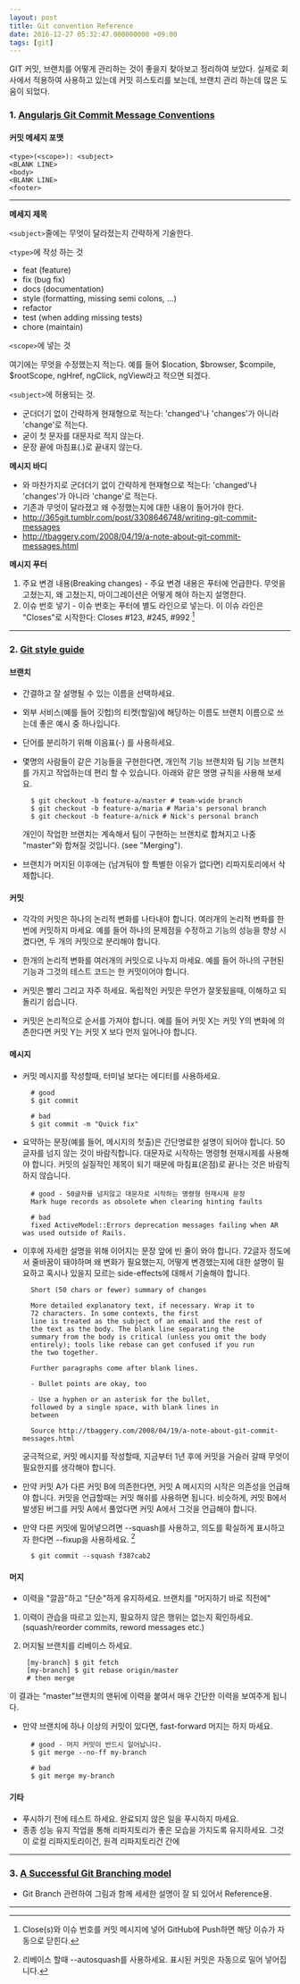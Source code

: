 ```yaml
---
layout: post
title: Git convention Reference
date: 2016-12-27 05:32:47.000000000 +09:00
tags: [git]
---
```


GIT 커밋, 브랜치를 어떻게 관리하는 것이 좋을지 찾아보고 정리하여 보았다. 실제로 회사에서 적용하여 사용하고 있는데 커밋 히스토리를 보는데, 브랜치 관리 하는데 많은 도움이 되었다.

### 1. [Angularjs Git Commit Message Conventions](http://dogfeet.github.io/articles/2013/angularjs-git-commit-message-conventions.html)

#### 커밋 메세지 포맷

```
<type>(<scope>): <subject>
<BLANK LINE>
<body>
<BLANK LINE>
<footer>
```
---

**메세지 제목**

`<subject>`줄에는 무엇이 달라졌는지 간략하게 기술한다.

`<type>`에 작성 하는 것

- feat (feature)
- fix (bug fix)
- docs (documentation)
- style (formatting, missing semi colons, …)
- refactor
- test (when adding missing tests)
- chore (maintain)

`<scope>`에 넣는 것

여기에는 무엇을 수정했는지 적는다. 예를 들어 $location, $browser, $compile, $rootScope, ngHref, ngClick, ngView라고 적으면 되겠다.

`<subject>`에 허용되는 것.

- 군더더기 없이 간략하게 현재형으로 적는다: 'changed'나 'changes'가 아니라 'change'로 적는다.
- 굳이 첫 문자를 대문자로 적지 않는다.
- 문장 끝에 마침표(.)로 끝내지 않는다.

**메시지 바디**

- <subject>와 마찬가지로 군더더기 없이 간략하게 현재형으로 적는다: 'changed'나 'changes'가 아니라 'change'로 적는다.
- 기존과 무엇이 달라졌고 왜 수정했는지에 대한 내용이 들어가야 한다.
- http://365git.tumblr.com/post/3308646748/writing-git-commit-messages
- http://tbaggery.com/2008/04/19/a-note-about-git-commit-messages.html

**메시지 푸터**

1. 주요 변경 내용(Breaking changes) - 주요 변경 내용은 푸터에 언급한다. 무엇을 고쳤는지, 왜 고쳤는지, 마이그레이션은 어떻게 해야 하는지 설명한다.
2. 이슈 번호 넣기 - 이슈 번호는 푸터에 별도 라인으로 넣는다. 이 이슈 라인은 "Closes"로 시작한다: Closes #123, #245, #992 [^1]

---

### 2. [Git style guide](https://github.com/agis-/git-style-guide)

#### 브랜치
- 간결하고 잘 설명될 수 있는 이름을 선택하세요.
- 외부 서비스(예를 들어 깃헙)의 티켓(할일)에 해당하는 이름도 브랜치 이름으로 쓰는데 좋은 예시 중 하나입니다.
- 단어를 분리하기 위해 이음표(-) 를 사용하세요.
- 몇명의 사람들이 같은 기능들을 구현한다면, 개인적 기능 브랜치와 팀 기능 브랜치를 가지고 작업하는데 편리 할 수 있습니다. 아래와 같은 명명 규칙을 사용해 보세요.

        $ git checkout -b feature-a/master # team-wide branch
        $ git checkout -b feature-a/maria # Maria's personal branch
        $ git checkout -b feature-a/nick # Nick's personal branch

  개인이 작업한 브랜치는 계속해서 팀이 구현하는 브랜치로 합쳐지고 나중 "master"와 합쳐질 것입니다. (see "Merging").

- 브랜치가 머지된 이후에는 (남겨둬야 할 특별한 이유가 없다면) 리파지토리에서 삭제합니다.

#### 커밋
- 각각의 커밋은 하나의 논리적 변화를 나타내야 합니다. 여러개의 논리적 변화를 한번에 커밋하지 마세요. 예를 들어 하나의 문제점을 수정하고 기능의 성능을 향상 시켰다면, 두 개의 커밋으로 분리해야 합니다.

- 한개의 논리적 변화를 여러개의 커밋으로 나누지 마세요. 예를 들어 하나의 구현된 기능과 그것의 테스트 코드는 한 커밋이어야 합니다.

- 커밋은 빨리 그리고 자주 하세요. 독립적인 커밋은 무언가 잘못됬을때, 이해하고 되돌리기 쉽습니다.

- 커밋은 논리적으로 순서를 가져야 합니다. 예를 들어 커밋 X는 커밋 Y의 변화에 의존한다면 커밋 Y는 커밋 X 보다 먼저 일어나야 합니다.

#### 메시지

- 커밋 메시지를 작성할때, 터미널 보다는 에디터를 사용하세요.

        # good
        $ git commit

        # bad
        $ git commit -m "Quick fix"

- 요약하는 문장(예를 들어, 메시지의 첫출)은 간단명료한 설명이 되어야 합니다. 50글자를 넘지 않는 것이 바람직합니다. 대문자로 시작하는 명령형 현재시제를 사용해야 합니다. 커밋의 실질적인 제목이 되기 때문에 마침표(온점)로 끝나는 것은 바람직하지 않습니다.

        # good - 50글자를 넘지않고 대문자로 시작하는 명령형 현재시제 문장
        Mark huge records as obsolete when clearing hinting faults

        # bad
        fixed ActiveModel::Errors deprecation messages failing when AR was used outside of Rails.

- 이후에 자세한 설명을 위해 이어지는 문장 앞에 빈 줄이 와야 합니다. 72글자 정도에서 줄바꿈이 돼야하며 왜 변화가 필요했는지, 어떻게 변경했는지에 대한 설명이 필요하고 혹시나 있을지 모르는 side-effects에 대해서 기술해야 합니다.

        Short (50 chars or fewer) summary of changes

        More detailed explanatory text, if necessary. Wrap it to
        72 characters. In some contexts, the first
        line is treated as the subject of an email and the rest of
        the text as the body. The blank line separating the
        summary from the body is critical (unless you omit the body
        entirely); tools like rebase can get confused if you run
        the two together.

        Further paragraphs come after blank lines.

        - Bullet points are okay, too

        - Use a hyphen or an asterisk for the bullet,
        followed by a single space, with blank lines in
        between

        Source http://tbaggery.com/2008/04/19/a-note-about-git-commit-messages.html
  궁극적으로, 커밋 메시지를 작성할때, 지금부터 1년 후에 커밋을 거슬러 갈때 무엇이 필요한지를 생각해야 합니다.

- 만약 커밋 A가 다른 커밋 B에 의존한다면, 커밋 A 메시지의 시작은 의존성을 언급해야 합니다. 커밋을 언급할때는 커밋 해쉬를 사용하면 됩니다.
  비슷하게, 커밋 B에서 발생된 버그를 커밋 A에서 풀었다면 커밋 A에서 그것을 언급해야 합니다.

- 만약 다른 커밋에 밀어넣으려면 --squash를 사용하고, 의도를 확실하게 표시하고자 한다면 --fixup을 사용하세요. [^2]

        $ git commit --squash f387cab2

#### 머지

- 이력을 "깔끔"하고 "단순"하게 유지하세요. 브랜치를 "머지하기 바로 직전에"
1. 이력이 관습을 따르고 있는지, 필요하지 않은 행위는 없는지 확인하세요. (squash/reorder commits, reword messages etc.)
2. 머지될 브랜치를 리베이스 하세요.

        [my-branch] $ git fetch
        [my-branch] $ git rebase origin/master
        # then merge

이 결과는 "master"브랜치의 맨뒤에 이력을 붙여서 매우 간단한 이력을 보여주게 됩니다.

- 만약 브랜치에 하나 이상의 커밋이 있다면, fast-forward 머지는 하지 마세요.

        # good - 머지 커밋이 반드시 일어납니다.
        $ git merge --no-ff my-branch

        # bad
        $ git merge my-branch

#### 기타

- 푸시하기 전에 테스트 하세요. 완료되지 않은 일을 푸시하지 마세요.
- 종종 성능 유지 작업을 통해 리파지토리가 좋은 모습을 가지도록 유지하세요. 그것이 로컬 리파지토리이건, 원격 리파지토리건 간에

---

### 3. [A Successful Git Branching model](http://nvie.com/posts/a-successful-git-branching-model/)

- Git Branch 관련하여 그림과 함께 세세한 설명이 잘 되 있어서 Reference용.

---

[^1]: Close(s)와 이슈 번호를 커밋 메시지에 넣어 GitHub에 Push하면 해당 이슈가 자동으로 닫힌다.
[^2]: 리베이스 할때 --autosquash를 사용하세요. 표시된 커밋은 자동으로 밀어 넣어집니다.
